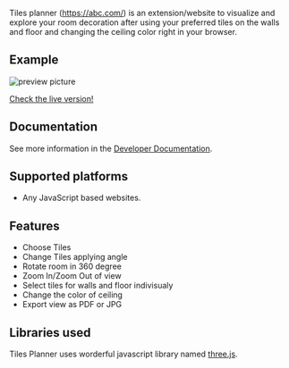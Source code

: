 Tiles planner (https://abc.com/) is an extension/website to visualize and explore your room decoration after using your preferred tiles on the walls and floor and changing the ceiling color right in your browser.

## Example
![preview picture](https://raw.githubusercontent.com/Siam456/room-viewer-test/master/preview.png?token=GHSAT0AAAAAABSDB23D2K6I6ULS6SDWUHBMYRJWPUQ)

[Check the live version!](https://abc.com/)

## Documentation
See more information in the [Developer Documentation](https://abc.com/).

## Supported platforms
   * Any JavaScript based websites.

## Features

- Choose Tiles
- Change Tiles applying angle
- Rotate room  in 360 degree
- Zoom In/Zoom Out of view
- Select tiles for walls and floor indivisualy
- Change the color of ceiling
- Export view as PDF or JPG
 

## Libraries used
Tiles Planner uses worderful javascript library named [three.js](https://abc.com).
